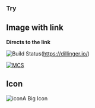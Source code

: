 ### Try
## Image with link

**Directs to the link**

![Build Status](https://img.shields.io/travis/angular/angular-cli/master.svg?label=travis)(https://dillinger.io/)



[![MCS]()](http://apisrv-dashboard-prod-1100.zreem.com/pages/customers/search)

## Icon

![icon](http://www.iconshock.com/img_jpg/SOPHISTIQUE/communications/jpg/256/car_icon.jpg)A Big Icon
